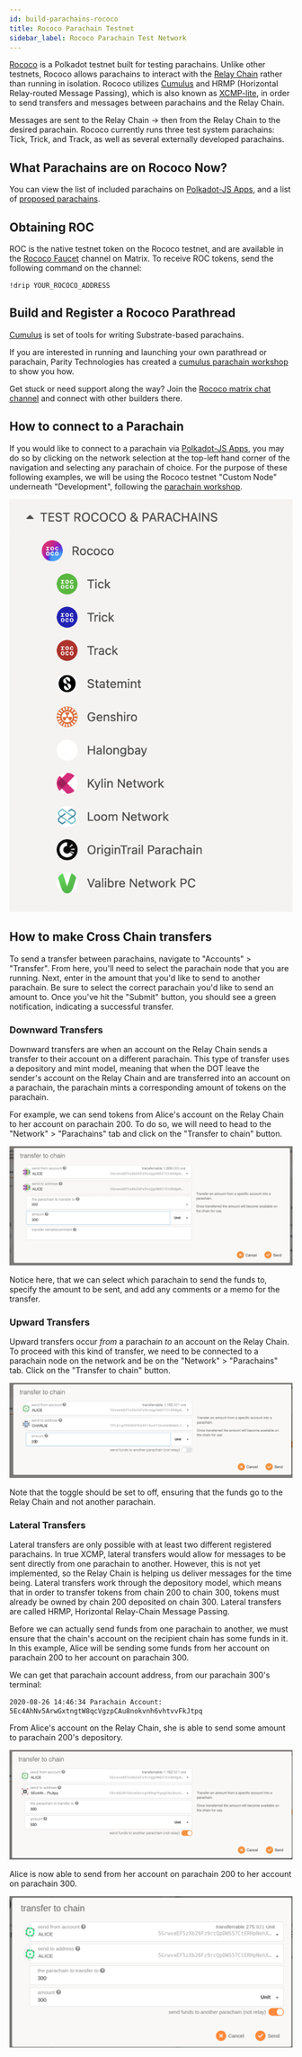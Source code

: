 ```yaml
---
id: build-parachains-rococo
title: Rococo Parachain Testnet
sidebar_label: Rococo Parachain Test Network
---
```


[Rococo](https://github.com/paritytech/cumulus#rococo-crown) is a Polkadot testnet built for testing
parachains. Unlike other testnets, Rococo allows parachains to interact with the [Relay Chain](../general/glossary.md##relay-chain)
rather than running in isolation. Rococo utilizes [Cumulus](build-cumulus.md) and HRMP (Horizontal Relay-routed Message
Passing), which is also known as [XCMP-lite](<../learn/learn-crosschain.md##xcmp-lite(hrmp)>), in order to send transfers and messages
between parachains and the Relay Chain.

Messages are sent to the Relay Chain -> then from the Relay Chain to the desired parachain. Rococo
currently runs three test system parachains: Tick, Trick, and Track, as well as several externally developed
parachains.

## What Parachains are on Rococo Now?

You can view the list of included parachains on
[Polkadot-JS Apps](https://polkadot.js.org/apps/?rpc=wss%3A%2F%2Frococo-rpc.polkadot.io#/parachains),
and a list of
[proposed parachains](https://polkadot.js.org/apps/?rpc=wss%3A%2F%2Frococo-rpc.polkadot.io#/parachains/proposals).

## Obtaining ROC

ROC is the native testnet token on the Rococo testnet, and are available in the
[Rococo Faucet](https://app.element.io/#/room/#rococo-faucet:matrix.org) channel on Matrix.
To receive ROC tokens, send the following command on the channel:

```
!drip YOUR_ROCOCO_ADDRESS
```

## Build and Register a Rococo Parathread

[Cumulus](https://github.com/paritytech/cumulus#rococo) is set of tools for writing Substrate-based
parachains.

If you are interested in running and launching your own parathread or parachain, Parity Technologies
has created a [cumulus parachain workshop](https://substrate.dev/cumulus-workshop/) to show you how.

Get stuck or need support along the way? Join the
[Rococo matrix chat channel](https://matrix.to/#/#rococo:matrix.parity.io) and connect with other
builders there.

## How to connect to a Parachain

If you would like to connect to a parachain via [Polkadot-JS Apps](https://polkadot.js.org/apps/),
you may do so by clicking on the network selection at the top-left hand corner of the navigation and
selecting any parachain of choice. For the purpose of these following examples, we will be using the
Rococo testnet "Custom Node" underneath "Development", following the
[parachain workshop](https://substrate.dev/cumulus-workshop/).

![parachains on polkadotjs](../assets/polkadotjs_network_parachains.png)

## How to make Cross Chain transfers

To send a transfer between parachains, navigate to "Accounts" > "Transfer". From here, you'll need
to select the parachain node that you are running. Next, enter in the amount that you'd like to send
to another parachain. Be sure to select the correct parachain you'd like to send an amount to. Once
you've hit the "Submit" button, you should see a green notification, indicating a successful
transfer.

### Downward Transfers

Downward transfers are when an account on the Relay Chain sends a transfer to their account on a
different parachain. This type of transfer uses a depository and mint model, meaning that when the
DOT leave the sender's account on the Relay Chain and are transferred into an account on a
parachain, the parachain mints a corresponding amount of tokens on the parachain.

For example, we can send tokens from Alice's account on the Relay Chain to her account on
parachain 200. To do so, we will need to head to the "Network" > "Parachains" tab and click on the
"Transfer to chain" button.

![rococo downward transfer](../assets/rococo/rococo-downward-transfer.png)

Notice here, that we can select which parachain to send the funds to, specify the amount to be sent,
and add any comments or a memo for the transfer.

### Upward Transfers

Upward transfers occur _from_ a parachain _to_ an account on the Relay Chain. To proceed with this
kind of transfer, we need to be connected to a parachain node on the network and be on the
"Network" > "Parachains" tab. Click on the "Transfer to chain" button.

![rococo upward transfer](../assets/rococo/rococo-upward-transfer.png)

Note that the toggle should be set to off, ensuring that the funds go to the Relay Chain and not
another parachain.

### Lateral Transfers

Lateral transfers are only possible with at least two different registered parachains. In true
XCMP, lateral transfers would allow for messages to be sent directly from one parachain to another.
However, this is not yet implemented, so the Relay Chain is helping us deliver messages for the time
being. Lateral transfers work through the depository model, which means that in order to transfer
tokens from chain 200 to chain 300, tokens must already be owned by chain 200 deposited on
chain 300. Lateral transfers are called HRMP, Horizontal Relay-Chain Message Passing.

Before we can actually send funds from one parachain to another, we must ensure that the chain's
account on the recipient chain has some funds in it. In this example, Alice will be sending some
funds from her account on parachain 200 to her account on parachain 300.

We can get that parachain account address, from our parachain 300's terminal:

```
2020-08-26 14:46:34 Parachain Account: 5Ec4AhNv5ArwGxtngtW8qcVgzpCAu8nokvnh6vhtvvFkJtpq
```

From Alice's account on the Relay Chain, she is able to send some amount to parachain 200's
depository.

![rococo lateral transfer](../assets/rococo/rococo-lateral-transfer.png)

Alice is now able to send from her account on parachain 200 to her account on parachain 300.

![rococo lateral transfer part 2](../assets/rococo/rococo-lateral-transfer2.png)
